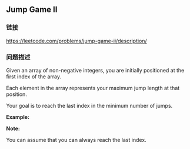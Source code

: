 ## Jump Game II  
### 链接  
https://leetcode.com/problems/jump-game-ii/description/  
### 问题描述
Given an array of non-negative integers, you are initially positioned at the first index of the array.

Each element in the array represents your maximum jump length at that position.

Your goal is to reach the last index in the minimum number of jumps.

**Example:**

**Note:**

You can assume that you can always reach the last index.
